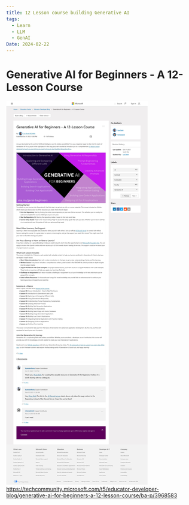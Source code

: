 ```yaml
---
title: 12 Lesson course building Generative AI
tags:
  - Learn
  - LLM
  - GenAI
Date: 2024-02-22
---
```


# Generative AI for Beginners - A 12-Lesson Course

![](../_asset/Pasted%20image%2020240222095404.jpg)
<https://techcommunity.microsoft.com/t5/educator-developer-blog/generative-ai-for-beginners-a-12-lesson-course/ba-p/3968583>
